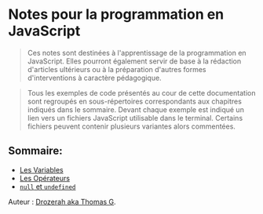 # Notes pour la programmation en JavaScript

> Ces notes sont destinées à l'apprentissage de la programmation en JavaScript. Elles pourront également servir de base à la rédaction d'articles ultérieurs ou à la préparation d'autres formes d'interventions à caractère pédagogique.

> Tous les exemples de code présentés au cour de cette documentation sont regroupés en sous-répertoires correspondants aux chapitres indiqués dans le sommaire. Devant chaque exemple est indiqué un lien vers un fichiers JavaScript utilisable dans le terminal. Certains fichiers peuvent contenir plusieurs variantes alors commentées.


## Sommaire:

- [Les Variables](./operateurs/README.md)
- [Les Opérateurs](./variables/README.md)
- [`null` et `undefined`](./null_et_undefined/README.md)


Auteur : [Drozerah aka Thomas G](https://github.com/Drozerah).